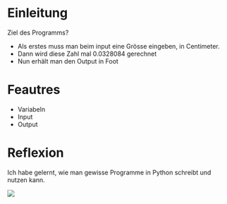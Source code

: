 # Einleitung
Ziel des Programms?
- Als erstes muss man beim input eine Grösse eingeben, in Centimeter.
- Dann wird diese Zahl mal 0.0328084 gerechnet 
- Nun erhält man den Output in Foot

# Feautres
- Variabeln
- Input
- Output

# Reflexion
Ich habe gelernt, wie man gewisse Programme in Python schreibt und nutzen kann.


![](picture/LnRrYf6e.jpg)

